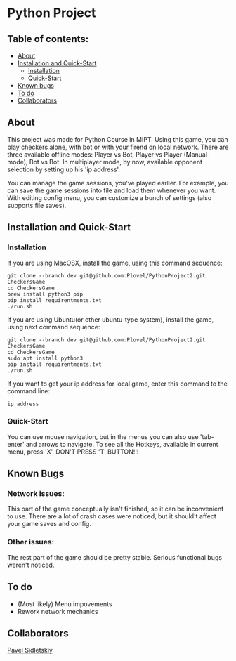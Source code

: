 # Python Project

## Table of contents:
- [About](https://github.com/Plovel/PythonProject2/tree/dev#about)
- [Installation and Quick-Start](https://github.com/Plovel/PythonProject2/tree/dev#installation-and-quick-start)
  - [Installation](https://github.com/Plovel/PythonProject2/tree/dev#installation)
  - [Quick-Start](https://github.com/Plovel/PythonProject2/tree/dev#quick-start)
- [Known bugs](https://github.com/Plovel/PythonProject2/tree/dev#known-bugs)
- [To do](https://github.com/Plovel/PythonProject2/tree/dev#to-do)
- [Collaborators](https://github.com/Plovel/PythonProject2/tree/dev#collaborators)


## About
This project was made for Python Course in MIPT. Using this game, you can play checkers alone, with bot or with your firend on local network.
There are three available offline modes: Player vs Bot, Player vs Player (Manual mode), Bot vs Bot.
In multiplayer mode, by now, available opponent selection by setting up his 'ip address'.

You can manage the game sessions, you've played earlier. For example, you can save the game sessions into file and load them whenever you want.
With editing config menu, you can customize a bunch of settings (also supports file saves).


## Installation and Quick-Start

### Installation

If you are using MacOSX, install the game, using this command sequence:

```
git clone --branch dev git@github.com:Plovel/PythonProject2.git CheckersGame
cd CheckersGame
brew install python3 pip
pip install requirentments.txt
./run.sh
```

If you are using Ubuntu(or other ubuntu-type system), install the game, using next command sequence:

```
git clone --branch dev git@github.com:Plovel/PythonProject2.git CheckersGame
cd CheckersGame
sudo apt install python3
pip install requirentments.txt
./run.sh
```

If you want to get your ip address for local game, enter this command to the command line:

```
ip address
```

### Quick-Start

You can use mouse navigation, but in the menus you can also use 'tab-enter' and arrows to navigate.
To see all the Hotkeys, available in current menu, press 'X'.
DON'T PRESS 'T' BUTTON!!!


## Known Bugs

### Network issues:

This part of the game conceptually isn't finished, so it can be inconvenient to use. There are a lot of crash cases were noticed, but it should't affect your game saves and config.


### Other issues:

The rest part of the game should be pretty stable. Serious functional bugs weren't noticed.

## To do
- \(Most likely) Menu impovements
- Rework network mechanics

## Collaborators
[Pavel Sidletskiy](https://t.me/vendor_vachupa)
